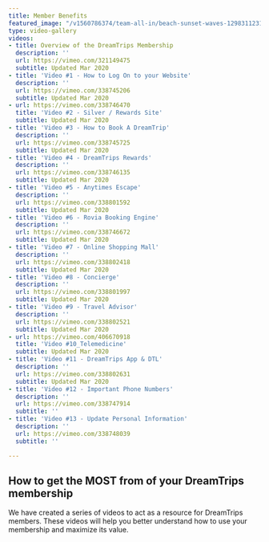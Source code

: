 ```yaml
---
title: Member Benefits
featured_image: "/v1560786374/team-all-in/beach-sunset-waves-12983112313102128.jpg"
type: video-gallery
videos:
- title: Overview of the DreamTrips Membership
  description: ''
  url: https://vimeo.com/321149475
  subtitle: Updated Mar 2020
- title: 'Video #1 - How to Log On to your Website'
  description: ''
  url: https://vimeo.com/338745206
  subtitle: Updated Mar 2020
- url: https://vimeo.com/338746470
  title: 'Video #2 - Silver / Rewards Site'
  subtitle: Updated Mar 2020
- title: 'Video #3 - How to Book A DreamTrip'
  description: ''
  url: https://vimeo.com/338745725
  subtitle: Updated Mar 2020
- title: 'Video #4 - DreamTrips Rewards'
  description: ''
  url: https://vimeo.com/338746135
  subtitle: Updated Mar 2020
- title: 'Video #5 - Anytimes Escape'
  description: ''
  url: https://vimeo.com/338801592
  subtitle: Updated Mar 2020
- title: 'Video #6 - Rovia Booking Engine'
  description: ''
  url: https://vimeo.com/338746672
  subtitle: Updated Mar 2020
- title: 'Video #7 - Online Shopping Mall'
  description: ''
  url: https://vimeo.com/338802418
  subtitle: Updated Mar 2020
- title: 'Video #8 - Concierge'
  description: ''
  url: https://vimeo.com/338801997
  subtitle: Updated Mar 2020
- title: 'Video #9 - Travel Advisor'
  description: ''
  url: https://vimeo.com/338802521
  subtitle: Updated Mar 2020
- url: https://vimeo.com/406670918
  title: 'Video #10_Telemedicine'
  subtitle: Updated Mar 2020
- title: 'Video #11 - DreamTrips App & DTL'
  description: ''
  url: https://vimeo.com/338802631
  subtitle: Updated Mar 2020
- title: 'Video #12 - Important Phone Numbers'
  description: ''
  url: https://vimeo.com/338747914
  subtitle: ''
- title: 'Video #13 - Update Personal Information'
  description: ''
  url: https://vimeo.com/338748039
  subtitle: ''

---
```

## How to get the MOST from of your DreamTrips membership

We have created a series of videos to act as a resource for DreamTrips members. These videos will help you better understand how to use your membership and maximize its value.